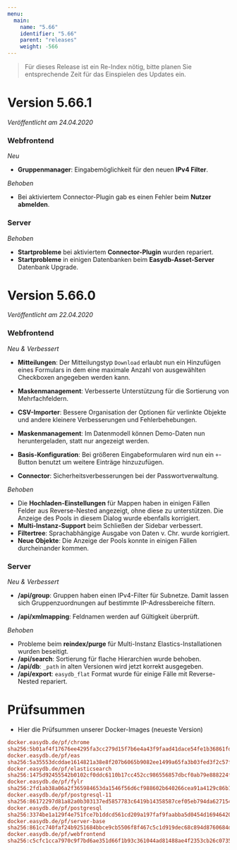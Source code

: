 ```yaml
---
menu:
  main:
    name: "5.66"
    identifier: "5.66"
    parent: "releases"
    weight: -566
---
```


> Für dieses Release ist ein Re-Index nötig, bitte planen Sie entsprechende Zeit für das Einspielen des Updates ein. 

# Version 5.66.1

*Veröffentlicht am 24.04.2020*

### Webfrontend

*Neu*

* **Gruppenmanager**: Eingabemöglichkeit für den neuen **IPv4 Filter**.

*Behoben*

* Bei aktiviertem Connector-Plugin gab es einen Fehler beim **Nutzer abmelden**.

### Server

*Behoben*

* **Startprobleme** bei aktiviertem **Connector-Plugin** wurden repariert.
* **Startprobleme** in einigen Datenbanken beim **Easydb-Asset-Server** Datenbank Upgrade.

# Version 5.66.0

*Veröffentlicht am 22.04.2020*

### Webfrontend

*Neu & Verbessert*

* **Mitteilungen**: Der Mitteilungstyp `Download` erlaubt nun ein Hinzufügen eines Formulars in dem eine maximale Anzahl von ausgewählten Checkboxen angegeben werden kann.

* **Maskenmanagement**: Verbesserte Unterstützung für die Sortierung von Mehrfachfeldern.
* **CSV-Importer**: Bessere Organisation der Optionen für verlinkte Objekte und andere kleinere Verbesserungen und Fehlerbehebungen.
* **Maskenmanagement**: Im Datenmodell können Demo-Daten nun heruntergeladen, statt nur angezeigt werden.
* **Basis-Konfiguration**: Bei größeren Eingabeformularen wird nun ein `+`-Button benutzt um weitere Einträge hinzuzufügen. 
* **Connector**: Sicherheitsverbesserungen bei der Passwortverwaltung.

*Behoben*

* Die **Hochladen-Einstellungen** für Mappen  haben in einigen Fällen Felder aus Reverse-Nested angezeigt, ohne diese zu unterstützen. Die Anzeige des Pools in diesem Dialog wurde ebenfalls korrigiert.
* **Multi-Instanz-Support** beim Schließen der Sidebar verbessert.
* **Filtertree**: Sprachabhängige Ausgabe von Daten v. Chr. wurde korrigiert.
* **Neue Objekte**: Die Anzeige der Pools konnte in einigen Fällen durcheinander kommen.

### Server

*Neu & Verbessert*

* **/api/group**: Gruppen haben einen IPv4-Filter für Subnetze. Damit lassen sich Gruppenzuordnungen auf bestimmte IP-Adressbereiche filtern. 

* **/api/xmlmapping**: Feldnamen werden auf Gültigkeit überprüft.

*Behoben*

* Probleme beim **reindex/purge** für Multi-Instanz Elastics-Installationen wurden beseitigt. 
* **/api/search**: Sortierung für flache Hierarchien wurde behoben.
* **/api/db**: `_path` in alten Versionen wird jetzt korrekt ausgegeben.
* **/api/export**: `easydb_flat` Format wurde für einige Fälle mit Reverse-Nested repariert.

# Prüfsummen

* Hier die Prüfsummen unserer Docker-Images (neueste Version)

```ini
docker.easydb.de/pf/chrome
sha256:5b01af4f17676ee4295fa3cc279d15f7b6e4a43f9faad41dace54fe1b36861fd
docker.easydb.de/pf/eas
sha256:5a35553dcddae1614821a38e8f207b6065b9082ee1499a65fa3b03fed3f2c57f
docker.easydb.de/pf/elasticsearch
sha256:1475d92455542b0102cf0ddc6110b17cc452cc986556857dbcf0ab79e888224f
docker.easydb.de/pf/fylr
sha256:2fd1ab38a06a2f365984653da1546f56d6cf988602b640266cea91a4129c86b1
docker.easydb.de/pf/postgresql-11
sha256:86172297d81a82a0b303137ed5857783c6419b14358587cef05eb794da627154
docker.easydb.de/pf/postgresql
sha256:3374be1a129f4e751fce7b1ddcd561cd209a197faf9faabba5d0454d16946420
docker.easydb.de/pf/server-base
sha256:861cc740faf24b9251684bbce9cb5506f8f467c5c1d919dec68c894d8760684d
docker.easydb.de/pf/webfrontend
sha256:c5cfc1cca7970c9f7bd6ae351d66f1b93c361044ad81488ae4f2353cb26c0735
```

